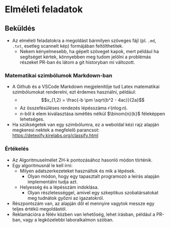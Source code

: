 # Elméleti feladatok

## Beküldés

- Az elméleti feladatokra a megoldást bármilyen szöveges fájl (pl. `.md`, `.txt`, esetleg scannelt kép) formájában feltölthetitek.
  - Nekem kényelmesebb, ha gépelt szöveget kapok, mert például ha segítséget kértek, könnyebben meg tudom jelölni a problémás részeket PR-ban és látom a git historyban mi változott.

### Matematikai szimbólumok Markdown-ban

- A Github és a VSCode Markdown megjelenítője tud Latex matematikai szimbólumokat renderelni, ezt érdemes használni, például:
  - $$x_{1,2} = \frac{-b \pm \sqrt{b^2 - 4ac}}{2a}$$
  - Az összefésüléses rendezés lépésszáma $\mathcal{O}(n\log n)$.
  - $n$-ből $k$ elem kiválasztása ismétlés nélkül $\binom{n}{k}$ féleképpen lehetséges.
- Ha szükségetek van egy szimbólumra, ez a weboldal kézi rajz alapján megkeresi nektek a megfelelő parancsot: https://detexify.kirelabs.org/classify.html

### Értékelés

- Az Algoritmuselmélet ZH-k pontozásához hasonló módon történik.
- Egy algoritmusnál le kell írni:
  - Milyen adatszerkezeteket használtok és mik a lépések.
    - Olyan módon, hogy egy tapasztalt programozó a leírás alapján implementálni tudja azt.
  - Helyesség és a lépésszám indoklása.
    - Olyan részletességgel, amivel egy szkeptikus szobatársatokat meg tudnátok győzni az igazatokról.
- Részpontszám van, az alapján dől el mennyire vagytok messze egy teljes értékű megoldástól.
- Reklamációra a félév közben van lehetőség, lehet írásban, például a PR-ban, vagy a legközelebbi laboralkalmon szóban.
